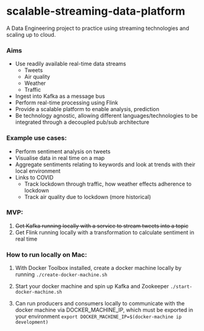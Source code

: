 # scalable-streaming-data-platform

A Data Engineering project to practice using streaming technologies and scaling up to cloud.

### Aims
* Use readily available real-time data streams
    * Tweets
    * Air quality
    * Weather
    * Traffic
* Ingest into Kafka as a message bus
* Perform real-time processing using Flink
* Provide a scalable platform to enable analysis, prediction
* Be technology agnostic, allowing different languages/technologies to be integrated through a decoupled pub/sub architecture

### Example use cases:
* Perform sentiment analysis on tweets
* Visualise data in real time on a map
* Aggregate sentiments relating to keywords and look at trends with their local environment
* Links to COVID
    * Track lockdown through traffic, how weather effects adherence to lockdown
    * Track air quality due to lockdown (more historical)

### MVP:
1. ~~Get Kafka running locally with a service to stream tweets into a topic~~
2. Get Flink running locally with a transformation to calculate sentiment in real time

### How to run locally on Mac:
1. With Docker Toolbox installed, create a docker machine locally by running `./create-docker-machine.sh`

2. Start your docker machine and spin up Kafka and Zookeeper `./start-docker-machine.sh`

3. Can run producers and consumers locally to communicate with the docker machine via DOCKER_MACHINE_IP, which must be exported in your environment `export DOCKER_MACHINE_IP=$(docker-machine ip development)`